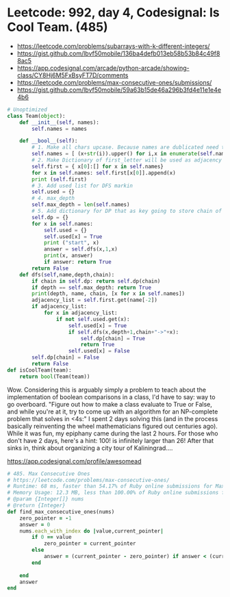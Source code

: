 # Leetcode: 992, day 4, Codesignal: Is Cool Team. (485)

- https://leetcode.com/problems/subarrays-with-k-different-integers/
- https://gist.github.com/lbvf50mobile/136ba4defb013eb58b53b84c49f88ac5
- https://app.codesignal.com/arcade/python-arcade/showing-class/CY8Hj6M5FxBsyFT7D/comments
- https://leetcode.com/problems/max-consecutive-ones/submissions/
- https://gist.github.com/lbvf50mobile/59a63b15de46a296b3fd4e11e1e4e4b6

```Python
# Unoptimized
class Team(object):
    def __init__(self, names):
        self.names = names

    def __bool__(self):
        # 1. Make all chars upcase. Because names are dublicated need to add index.
        self.names = [ (x+str(i)).upper() for i,x in enumerate(self.names)]
        # 2. Make Dictionary of first_letter will be used as adjacency list
        self.first = { x[0]:[] for x in self.names}
        for x in self.names: self.first[x[0]].append(x)
        print (self.first)
        # 3. Add used list for DFS markin
        self.used = {}
        # 4. max_depth 
        self.max_depth = len(self.names)
        # 5. Add dictionary for DP that as key going to store chain of words.
        self.dp = {}
        for x in self.names:
            self.used = {}
            self.used[x] = True
            print ("start", x)
            answer = self.dfs(x,1,x) 
            print(x, answer)
            if answer: return True
        return False
    def dfs(self,name,depth,chain):
        if chain in self.dp: return self.dp(chain) 
        if depth == self.max_depth: return True
        print(depth, name, chain, [x for x in self.names])
        adjacency_list = self.first.get(name[-2])
        if adjacency_list:
            for x in adjacency_list:
                if not self.used.get(x):
                    self.used[x] = True
                    if self.dfs(x,depth+1,chain+"->"+x): 
                        self.dp[chain] = True
                        return True
                    self.used[x] = False
        self.dp[chain] = False
        return False
def isCoolTeam(team):
    return bool(Team(team))

```

Wow. Considering this is arguably simply a problem to teach about the implementation of boolean comparisons in a class, I'd have to say: way to go overboard. "Figure out how to make a class evaluate to True or False, and while you're at it, try to come up with an algorithm for an NP-complete problem that solves in <4s:"
I spent 2 days solving this (and in the process basically reinventing the wheel mathematicians figured out centuries ago). While it was fun, my epiphany came during the last 2 hours.
For those who don't have 2 days, here's a hint: 100! is infinitely larger than 26! After that sinks in, think about organizing a city tour of Kaliningrad....

https://app.codesignal.com/profile/awesomead

```Ruby
# 485. Max Consecutive Ones
# https://leetcode.com/problems/max-consecutive-ones/
# Runtime: 68 ms, faster than 54.17% of Ruby online submissions for Max Consecutive Ones.
# Memory Usage: 12.3 MB, less than 100.00% of Ruby online submissions for Max Consecutive Ones.
# @param {Integer[]} nums
# @return {Integer}
def find_max_consecutive_ones(nums)
    zero_pointer = -1
    answer = 0
    nums.each_with_index do |value,current_pointer|
        if 0 == value
            zero_pointer = current_pointer
        else
            answer = (current_pointer - zero_pointer) if answer < (current_pointer - zero_pointer) 
        end
        
    end
    answer
end
```
